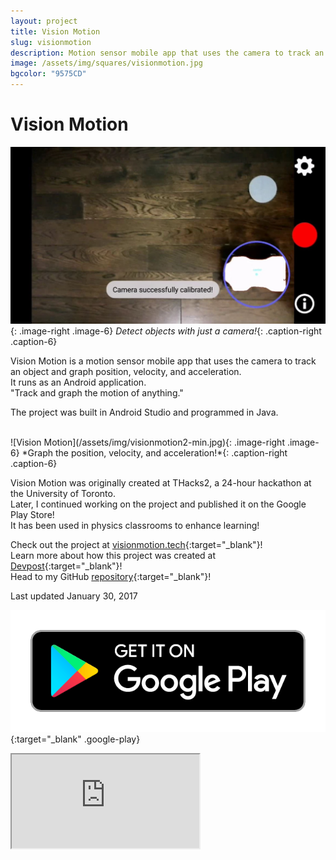 ```yaml
---
layout: project
title: Vision Motion
slug: visionmotion
description: Motion sensor mobile app that uses the camera to track an object and create a graph.
image: /assets/img/squares/visionmotion.jpg
bgcolor: "9575CD"
---
```


# Vision Motion

![Vision Motion](/assets/img/visionmotion1-min.jpg){: .image-right .image-6}
*Detect objects with just a camera!*{: .caption-right .caption-6}

Vision Motion is a motion sensor mobile app that uses the camera to track an object and graph position, velocity, and acceleration.  
It runs as an Android application.  
"Track and graph the motion of anything."  

The project was built in Android Studio and programmed in Java.  

<br>
![Vision Motion](/assets/img/visionmotion2-min.jpg){: .image-right .image-6}
*Graph the position, velocity, and acceleration!*{: .caption-right .caption-6}

Vision Motion was originally created at THacks2, a 24-hour hackathon at the University of Toronto.  
Later, I continued working on the project and published it on the Google Play Store!  
It has been used in physics classrooms to enhance learning!  


Check out the project at [visionmotion.tech](http://visionmotion.tech){:target="_blank"}!  
Learn more about how this project was created at [Devpost](https://devpost.com/software/visionmotion){:target="_blank"}!    
Head to my GitHub [repository](https://github.com/WilliamLQin/Vision-Motion){:target="_blank"}!  


Last updated January 30, 2017

[![Google Play Store](/assets/icons/googleplay.png)](https://play.google.com/store/apps/details?id=com.williamqin.visionmotion){:target="_blank" .google-play}


<div class="video-container">
    <iframe src="https://www.youtube.com/embed/DzKUS8dYLik" 
    allowfullscreen="true" mozallowfullscreen="true" msallowfullscreen="true" oallowfullscreen="true" webkitallowfullscreen="true">
    </iframe>
</div>